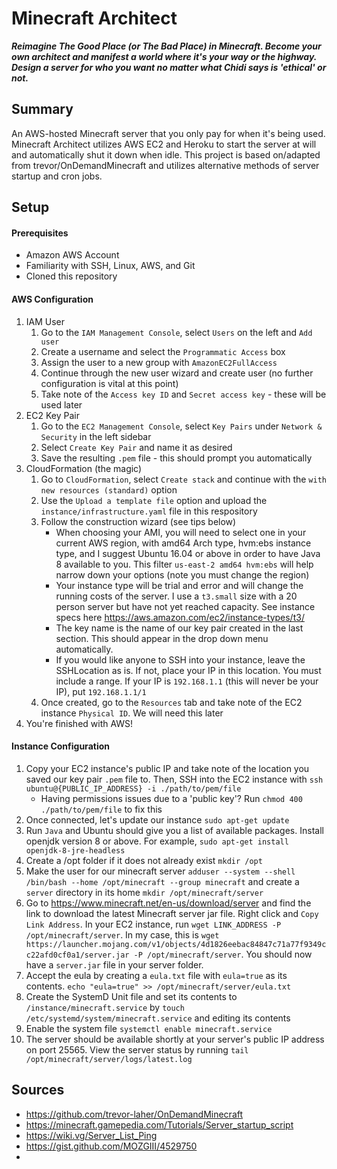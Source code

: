 # Minecraft Architect
***Reimagine The Good Place (or The Bad Place) in Minecraft. Become your own architect and manifest a world where it's your way or the highway. Design a server for who you want no matter what Chidi says is 'ethical' or not.***

## Summary
An AWS-hosted Minecraft server that you only pay for when it's being used. Minecraft Architect utilizes AWS EC2 and Heroku to start the server at will and automatically shut it down when idle. This project is based on/adapted from trevor/OnDemandMinecraft and utilizes alternative methods of server startup and cron jobs.

## Setup

#### Prerequisites
* Amazon AWS Account
* Familiarity with SSH, Linux, AWS, and Git
* Cloned this repository

#### AWS Configuration
1. IAM User
    1. Go to the `IAM Management Console`, select `Users` on the left and `Add user` 
    1. Create a username and select the `Programmatic Access` box
    1. Assign the user to a new group with `AmazonEC2FullAccess`
    1. Continue through the new user wizard and create user (no further configuration is vital at this point)
    1. Take note of the `Access key ID` and `Secret access key` - these will be used later
1. EC2 Key Pair
    1. Go to the `EC2 Management Console`, select `Key Pairs` under `Network & Security` in the left sidebar
    1. Select `Create Key Pair` and name it as desired
    2. Save the resulting `.pem` file - this should prompt you automatically
3. CloudFormation (the magic)
    1. Go to `CloudFormation`, select `Create stack` and continue with the `with new resources (standard)` option
    1. Use the `Upload a template file` option and upload the `instance/infrastructure.yaml` file in this respository
    1. Follow the construction wizard (see tips below)
        * When choosing your AMI, you will need to select one in your current AWS region, with amd64 Arch type, hvm:ebs instance type, and I suggest Ubuntu 16.04 or above in order to have Java 8 available to you. This filter `us-east-2 amd64 hvm:ebs` will help narrow down your options (note you must change the region)
        * Your instance type will be trial and error and will change the running costs of the server. I use a `t3.small` size with a 20 person server but have not yet reached capacity. See instance specs here https://aws.amazon.com/ec2/instance-types/t3/
        * The key name is the name of our key pair created in the last section. This should appear in the drop down menu automatically.
        * If you would like anyone to SSH into your instance, leave the SSHLocation as is. If not, place your IP in this location. You must include a range. If your IP is `192.168.1.1` (this will never be your IP), put `192.168.1.1/1`
    1. Once created, go to the `Resources` tab and take note of the EC2 instance `Physical ID`. We will need this later
4. You're finished with AWS!

#### Instance Configuration
1. Copy your EC2 instance's public IP and take note of the location you saved our key pair `.pem` file to. Then, SSH into the EC2 instance with `ssh ubuntu@{PUBLIC_IP_ADDRESS} -i ./path/to/pem/file`
    * Having permissions issues due to a 'public key'? Run `chmod 400 ./path/to/pem/file` to fix this
1. Once connected, let's update our instance `sudo apt-get update`
1. Run `Java` and Ubuntu should give you a list of available packages. Install openjdk version 8 or above. For example, `sudo apt-get install openjdk-8-jre-headless`
1. Create a /opt folder if it does not already exist `mkdir /opt`
1. Make the user for our minecraft server `adduser --system --shell /bin/bash --home /opt/minecraft --group minecraft` and create a `server` directory in its home `mkdir /opt/minecraft/server`
1. Go to https://www.minecraft.net/en-us/download/server and find the link to download the latest Minecraft server jar file. Right click and `Copy Link Address`. In your EC2 instance, run `wget LINK_ADDRESS -P /opt/minecraft/server`. In my case, this is `wget https://launcher.mojang.com/v1/objects/4d1826eebac84847c71a77f9349cc22afd0cf0a1/server.jar -P /opt/minecraft/server`. You should now have a `server.jar` file in your server folder.
1. Accept the eula by creating a `eula.txt` file with `eula=true` as its contents. `echo "eula=true" >> /opt/minecraft/server/eula.txt`
1. Create the SystemD Unit file and set its contents to `/instance/minecraft.service` by `touch /etc/systemd/system/minecraft.service` and editing its contents
1. Enable the system file `systemctl enable minecraft.service`
1. The server should be available shortly at your server's public IP address on port 25565. View the server status by running `tail /opt/minecraft/server/logs/latest.log`
    
## Sources
* https://github.com/trevor-laher/OnDemandMinecraft
* https://minecraft.gamepedia.com/Tutorials/Server_startup_script
* https://wiki.vg/Server_List_Ping
* https://gist.github.com/MOZGIII/4529750
* 